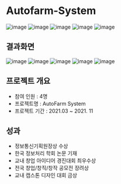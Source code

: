 # Autofarm-System
![image](https://user-images.githubusercontent.com/82020828/223026742-170a2b3c-818a-4f50-8703-2e647f6abf3b.png)
![image](https://user-images.githubusercontent.com/82020828/223025471-a7febf62-de60-4f4a-87c1-7c9dd93af3a7.png)
![image](https://user-images.githubusercontent.com/82020828/223025491-23732bda-7198-4c0a-819c-08e0cb8e99f4.png)
![image](https://user-images.githubusercontent.com/82020828/223025506-1e766f66-5005-4a6d-b1f1-0b62f5dec90a.png)
![image](https://user-images.githubusercontent.com/82020828/223025524-0c3c578c-74eb-4940-a8c6-244abb9ea5f3.png)

## 결과화면
![image](https://user-images.githubusercontent.com/82020828/223026337-06da055c-057d-4003-a932-f0c207904369.png)
![image](https://user-images.githubusercontent.com/82020828/223026360-c88ab2c0-d44b-49c2-86c1-9ea4445510af.png)
![image](https://user-images.githubusercontent.com/82020828/223026400-ad5efcbe-9adb-4148-a04b-7e48fce495a4.png)
![image](https://user-images.githubusercontent.com/82020828/223026421-42e7f09a-3540-4224-a0fc-3797fc690cdc.png)
![image](https://user-images.githubusercontent.com/82020828/223026434-e6726583-d088-4004-b733-69d94d37bf4b.png)


## 프로젝트 개요
- 참여 인원 : 4명
- 프로젝트명 : AutoFarm System
- 프로젝트 기간 : 2021.03 ~ 2021. 11


## 성과
- 정보통신기획원장상 수상
- 한국 정보처리 학회 논문 기재
- 교내 창업 아이디어 경진대회 최우수상
- 전국 창업/창직/창작 공모전 장려상
- 교내 캡스톤 디자인 대회 금상
